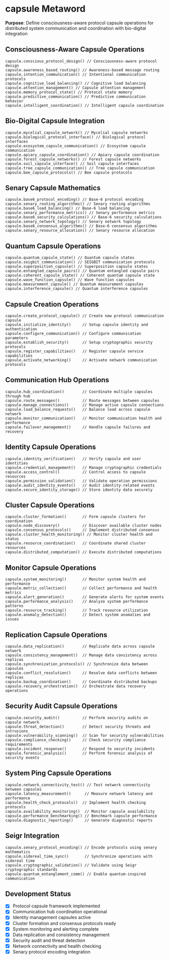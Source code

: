 # capsule Metaword

**Purpose**: Define consciousness-aware protocol capsule operations for distributed system communication and coordination with bio-digital integration

## Consciousness-Aware Capsule Operations

```hyphos
capsule.conscious_protocol_design() // Consciousness-aware protocol design
capsule.awareness_based_routing() // Awareness-based message routing
capsule.intention_communication() // Intentional communication protocols
capsule.cognitive_load_balancing() // Cognitive load balancing
capsule.attention_management() // Capsule attention management
capsule.memory_protocol_state() // Protocol state memory
capsule.predictive_communication() // Predictive communication behavior
capsule.intelligent_coordination() // Intelligent capsule coordination
```

## Bio-Digital Capsule Integration

```hyphos
capsule.mycelial_capsule_network() // Mycelial capsule networks
capsule.biological_protocol_interface() // Biological protocol interfaces
capsule.ecosystem_capsule_communication() // Ecosystem capsule communication
capsule.apiary_capsule_coordination() // Apiary capsule coordination
capsule.forest_capsule_networks() // Forest capsule networks
capsule.soil_capsule_interface() // Soil capsule interfaces
capsule.tree_capsule_communication() // Tree capsule communication
capsule.bee_capsule_protocols() // Bee capsule protocols
```

## Senary Capsule Mathematics

```hyphos
capsule.base6_protocol_encoding() // Base-6 protocol encoding
capsule.senary_routing_algorithms() // Senary routing algorithms
capsule.base6_load_balancing() // Base-6 load balancing
capsule.senary_performance_metrics() // Senary performance metrics
capsule.base6_security_calculations() // Base-6 security calculations
capsule.senary_network_topology() // Senary network topology
capsule.base6_consensus_algorithms() // Base-6 consensus algorithms
capsule.senary_resource_allocation() // Senary resource allocation
```

## Quantum Capsule Operations

```hyphos
capsule.quantum_capsule_state() // Quantum capsule states
capsule.seigbit_communication() // SEIGBIT communication protocols
capsule.superposition_capsule() // Superposition capsule states
capsule.entangled_capsule_pairs() // Quantum entangled capsule pairs
capsule.coherent_capsule_state() // Coherent quantum capsule state
capsule.wave_function_capsule() // Wave function capsules
capsule.measurement_capsule() // Quantum measurement capsules
capsule.interference_capsule() // Quantum interference capsules
```

## Capsule Creation Operations

```hyphos
capsule.create_protocol_capsule() // Create new protocol communication capsule
capsule.initialize_identity()     // Setup capsule identity and authentication
capsule.configure_communication() // Configure communication parameters
capsule.establish_security()      // Setup cryptographic security protocols
capsule.register_capabilities()   // Register capsule service capabilities
capsule.activate_networking()     // Activate network communication protocols
```

## Communication Hub Operations

```hyphos
capsule.hub_coordination()        // Coordinate multiple capsules through hub
capsule.route_messages()          // Route messages between capsules
capsule.manage_connections()      // Manage active capsule connections
capsule.load_balance_requests()   // Balance load across capsule network
capsule.monitor_communication()   // Monitor communication health and performance
capsule.failover_management()     // Handle capsule failures and recovery
```

## Identity Capsule Operations

```hyphos
capsule.identity_verification()   // Verify capsule and user identities
capsule.credential_management()   // Manage cryptographic credentials
capsule.access_control()          // Control access to capsule resources
capsule.permission_validation()   // Validate operation permissions
capsule.audit_identity_events()   // Audit identity-related events
capsule.secure_identity_storage() // Store identity data securely
```

## Cluster Capsule Operations

```hyphos
capsule.cluster_formation()       // Form capsule clusters for coordination
capsule.node_discovery()          // Discover available cluster nodes
capsule.consensus_protocols()     // Implement distributed consensus
capsule.cluster_health_monitoring() // Monitor cluster health and status
capsule.resource_coordination()   // Coordinate shared cluster resources
capsule.distributed_computation() // Execute distributed computations
```

## Monitor Capsule Operations

```hyphos
capsule.system_monitoring()       // Monitor system health and performance
capsule.metric_collection()       // Collect performance and health metrics
capsule.alert_generation()        // Generate alerts for system events
capsule.performance_analysis()    // Analyze system performance patterns
capsule.resource_tracking()       // Track resource utilization
capsule.anomaly_detection()       // Detect system anomalies and issues
```

## Replication Capsule Operations

```hyphos
capsule.data_replication()        // Replicate data across capsule network
capsule.consistency_management()  // Manage data consistency across replicas
capsule.synchronization_protocols() // Synchronize data between capsules
capsule.conflict_resolution()     // Resolve data conflicts between replicas
capsule.backup_coordination()     // Coordinate distributed backups
capsule.recovery_orchestration()  // Orchestrate data recovery operations
```

## Security Audit Capsule Operations

```hyphos
capsule.security_audit()          // Perform security audits on capsule network
capsule.threat_detection()        // Detect security threats and intrusions
capsule.vulnerability_scanning()  // Scan for security vulnerabilities
capsule.compliance_checking()     // Check security compliance requirements
capsule.incident_response()       // Respond to security incidents
capsule.forensic_analysis()       // Perform forensic analysis of security events
```

## System Ping Capsule Operations

```hyphos
capsule.network_connectivity_test() // Test network connectivity between capsules
capsule.latency_measurement()      // Measure network latency and performance
capsule.health_check_protocols()  // Implement health checking protocols
capsule.availability_monitoring()  // Monitor capsule availability
capsule.performance_benchmarking() // Benchmark capsule performance
capsule.diagnostic_reporting()     // Generate diagnostic reports
```

## Seigr Integration

```hyphos
capsule.senary_protocol_encoding() // Encode protocols using senary mathematics
capsule.sidereal_time_sync()       // Synchronize operations with sidereal time
capsule.cryptographic_validation() // Validate using Seigr cryptographic standards
capsule.quantum_entanglement_comm() // Enable quantum-inspired communication
```

## Development Status

- [x] Protocol capsule framework implemented
- [x] Communication hub coordination operational
- [x] Identity management capsules active
- [x] Cluster formation and consensus protocols ready
- [x] System monitoring and alerting complete
- [x] Data replication and consistency management
- [x] Security audit and threat detection
- [x] Network connectivity and health checking
- [x] Senary protocol encoding integration
